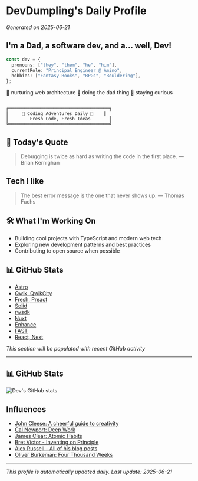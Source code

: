 # DevDumpling's Daily Profile

_Generated on 2025-06-21_

## I'm a Dad, a software dev, and a... well, Dev!

```ts
const dev = {
  pronouns: ["they", "them", "he", "him"],
  currentRole: "Principal Engineer @ Amino",
  hobbies: ["Fantasy Books", "RPGs", "Bouldering"],
};
```

🚀 nurturing web architecture
🌳 doing the dad thing
📖 staying curious

```

╔══════════════════════════════════════╗
║     🚀 Coding Adventures Daily 🚀    ║
║        Fresh Code, Fresh Ideas       ║
╚══════════════════════════════════════╝
```

## 💭 Today's Quote

> Debugging is twice as hard as writing the code in the first place. — Brian Kernighan

## Tech I like

> The best error message is the one that never shows up. — Thomas Fuchs

## 🛠️ What I'm Working On

- Building cool projects with TypeScript and modern web tech
- Exploring new development patterns and best practices
- Contributing to open source when possible

## 📊 GitHub Stats

- [Astro](https://astro.build/)
- [Qwik, QwikCity](https://qwik.dev/)
- [Fresh, Preact](https://fresh.deno.dev/)
- [Solid](https://www.solidjs.com/)
- [rwsdk](https://rwsdk.com/)
- [Nuxt](https://nuxt.com/)
- [Enhance](https://enhance.dev/)
- [FAST](https://fast.design/)
- [React, Next](https://nextjs.org/)

_This section will be populated with recent GitHub activity_

---

## 📊 GitHub Stats

![Dev's GitHub stats](https://github-readme-stats.vercel.app/api?username=devdumpling&show_icons=true&theme=minimal)

## Influences

- [John Cleese: A cheerful guide to creativity](https://www.designbetter.co/podcast/john-cleese)
- [Cal Newport: Deep Work](https://www.shortform.com/summary/deep-work-summary-cal-newport)
- [James Clear: Atomic Habits](https://www.quickread.com/book-summary/atomic-habits-97)
- [Bret Victor - Inventing on Principle](https://www.youtube.com/watch?v=PUv66718DII)
- [Alex Russell - All of his blog posts](https://infrequently.org/)
- [Oliver Burkeman: Four Thousand Weeks](https://www.amazon.com/Four-Thousand-Weeks-Management-Mortals/dp/0374159122)

---

_This profile is automatically updated daily. Last update: 2025-06-21_
